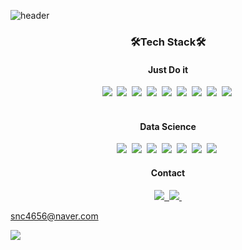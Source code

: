 ![header](https://capsule-render.vercel.app/api?type=waving&color=random&text=Shin-Incheol&animation=fadeIn&fontColor=B5B5B6)

<h3 align='center'>🛠Tech Stack🛠</h3>

<h4 align='center'>Just Do it</h4>

<p align='center'>
  <img src="https://img.shields.io/badge/Python-3766AB?style=flat-square&logo=Python&logoColor=white"/>&nbsp
  <img src="https://img.shields.io/badge/JAVA-007396?style=flat-square&logo=JAVA&logoColor=white"/>&nbsp
  <img src="https://img.shields.io/badge/C-A8B9CC?style=flat-square&logo=C&logoColor=white"/>&nbsp
  <img src="https://img.shields.io/badge/Oracle-F80000?style=flat-square&logo=Oracle&logoColor=white"/>&nbsp
  <img src="https://img.shields.io/badge/CSS-1572B6?style=flat-square&logo=CSS3&logoColor=white"/>&nbsp
  <img src="https://img.shields.io/badge/HTML5-E34F26?style=flat-square&logo=HTML5&logoColor=white"/>&nbsp
  <img src="https://img.shields.io/badge/Microsoft SQL Server-CC2927?style=flat-square&logo=Microsoft SQL Server&logoColor=white"/>&nbsp
  <img src="https://img.shields.io/badge/JavaScript-F7DF1E?style=flat-square&logo=Javascript&logoColor=white"/>&nbsp
  <img src="https://img.shields.io/badge/Eclipse-2C2255?style=flat-square&logo=Eclipse IDE&logoColor=white"/>&nbsp<br>
  <br>
</p>  

  <h4 align='center'> Data Science </h4>


<p align='center'>  
  <img src="https://img.shields.io/badge/Pandas-150458?style=flat-square&logo=pandas&logoColor=white"/>&nbsp
  <img src="https://img.shields.io/badge/Scikit-Learn-F7931E?style=flat-square&logo=scikit-learn&logoColor=white"/>&nbsp
  <img src="https://img.shields.io/badge/Colab-F9AB00?style=flat-square&logo=Google Colab&logoColor=white"/>&nbsp
  <img src="https://img.shields.io/badge/OpenCV-5C3EE8?style=flat-square&logo=OpenCV&logoColor=white"/>&nbsp
  <img src="https://img.shields.io/badge/Flask-000000?style=flat-square&logo=Flask&logoColor=white"/>&nbsp
  <img src="https://img.shields.io/badge/Numpy-013243?style=flat-square&logo=Numpy&logoColor=white"/></a>&nbsp
  <img src="https://img.shields.io/badge/Selenium-43B02A?style=flat-square&logo=Selenium&logoColor=white"/></a>&nbsp
</p>

  <h4 align='center'> Contact </h4>

<p align='center'>  
  <a href="mailto:snc4656@naver.com" target="_blank"><img src="https://img.shields.io/badge/Mail-EA4335?style=flat-square&logo=Gmail&logoColor=white"/>&nbsp
  <a href="https://github.com/InChil2" target="_blank"><img src="https://img.shields.io/badge/Portfolio-000000?style=flat-square&logo=Notion&logoColor=white"/>&nbsp
</p>
    <p> snc4656@naver.com </p>

![](https://github-profile-summary-cards.vercel.app/api/cards/profile-details?username=InChil2&theme=monokai)
